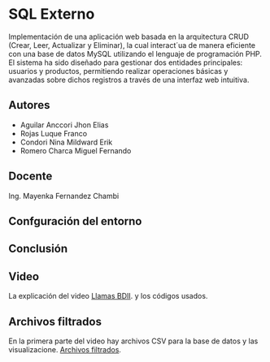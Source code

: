# SQL Externo

Implementación de una aplicación web basada en la arquitectura CRUD (Crear, Leer, Actualizar y Eliminar), la cual interact´ua de manera eficiente con una base de datos MySQL utilizando el lenguaje de programación PHP. El sistema ha sido diseñado para gestionar dos entidades principales: usuarios y productos, permitiendo realizar operaciones básicas y avanzadas sobre dichos registros a través de una interfaz web intuitiva.

## Autores

- Aguilar Anccori Jhon Elias
- Rojas Luque Franco
- Condori Nina Mildward Erik
- Romero Charca Miguel Fernando

## Docente

Ing. Mayenka Fernandez Chambi

## Confguración del entorno ###


## Conclusión



## Video
La explicación del video  [Llamas BDII]([https://www.youtube.com]). y los códigos usados.

## Archivos filtrados
En la primera parte del video hay archivos CSV para la base de datos y las visualizacione. [Archivos filtrados](https://drive.google.com/drive/folders/1azGwbzTU9VifuwGV1ItdOm3IuBtCpIOX?usp=sharing).
